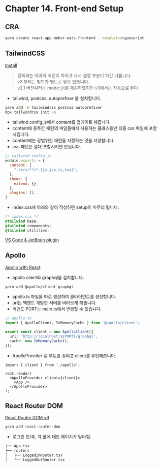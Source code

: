 # Chapter 14. Front-end Setup

## CRA

```bash
yarn create react-app nuber-eats-frontend --template=typescript
```

## TailwindCSS

[Install](https://tailwindcss.com/docs/installation/using-postcss)

> 강의와는 메이저 버전이 차이가 나서 설정 부분이 약간 다릅니다.<br/>
> v3 부터는 빌드가 별도로 필요 없습니다.<br/>
> v2.1 버전부터는 mode: jit를 제공하였지만 v3에서는 자동으로 된다.

- tailwind, postcss, autoprefixer 를 설치합니다.

```bash
yarn add -D tailwindcss postcss autoprefixer
npx tailwindcss init -p
```

- tailwind.config.js에서 content를 업데이트 해줍니다.
- content에 등록한 패턴의 파일들에서 사용하는 클래스들만 최종 css 파일에 포함시킵니다.
- content에는 광범위한 패턴을 지정하는 것을 지양합니다.
- css 패턴은 절대 포함시키면 안됩니다.

```js
// tailwind.config.js
module.exports = {
  content: [
    "./src/**/*.{js,jsx,ts,tsx}",
  ],
  theme: {
    extend: {},
  },
  plugins: [],
}
```

- index.css에 아래와 같이 작성하면 setup이 마무리 됩니다.

```css
/* index.css */
@tailwind base;
@tailwind components;
@tailwind utilities;
```

[VS Code & JetBrain plugin](https://tailwindcss.com/docs/editor-setup)

## Apollo
[Apollo with React](https://www.apollographql.com/docs/react/)

- apollo client와 graphql을 설치합니다.

```bash
yarn add @apollo/client graphql
```

- apollo.ts 파일을 따로 생성하여 클라이언트를 생성합니다.
- uri는 백엔드 개발한 서버를 바라보게 해줍니다. 
- 백엔드 PORT는 main.ts에서 변경할 수 있습니다.

```ts
// apollo.ts
import { ApolloClient, InMemoryCache } from '@apollo/client';

export const client = new ApolloClient({
  uri: 'http://localhost:${PORT}/graphql',
  cache: new InMemoryCache(),
});
```

- ApolloProvider 로 루트를 감싸고 client를 주입해줍니다.

```
import { client } from './apollo';

root.render(
  <ApolloProvider client={client}>
    <App />
  </ApolloProvider>
);
```

## React Router DOM

[React Router DOM v6](https://reactrouter.com/docs/en/v6/getting-started/overview)

```bash
yarn add react-router-dom
```

- 로그인 전/후, 각 롤에 대한 페이지가 달라짐.

```bash
├── App.tsx
├── routers
│   ├── LoggedInRouter.tsx
│   └── LoggedOutRouter.tsx
```
